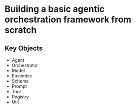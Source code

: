 # Building a basic agentic orchestration framework from scratch

## Key Objects
 - Agent
 - Orchestrator
 - Model
 - Ensemble
 - Schema
 - Prompt
 - Tool
 - Registry
 - Util
